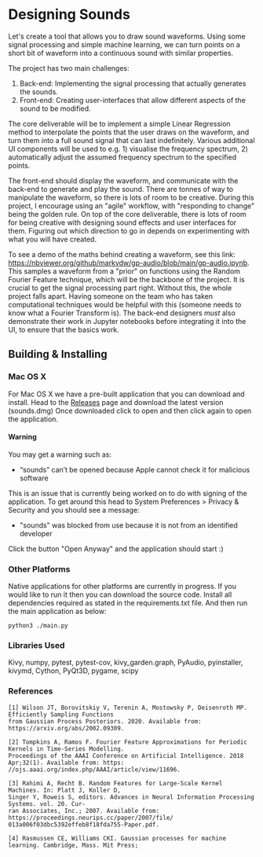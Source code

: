 # Designing Sounds

Let's create a tool that allows you to draw sound waveforms. Using some signal processing and simple machine learning, we can turn points on a short bit of waveform into a continuous sound with similar properties.

The project has two main challenges:
1. Back-end: Implementing the signal processing that actually generates the sounds.
2. Front-end: Creating user-interfaces that allow different aspects of the sound to be modified.

The core deliverable will be to implement a simple Linear Regression method to interpolate the points that the user draws on the waveform, and turn them into a full sound signal that can last indefinitely. Various additional UI components will be used to e.g. 1) visualise the frequency spectrum, 2) automatically adjust the assumed frequency spectrum to the specified points.

The front-end should display the waveform, and communicate with the back-end to generate and play the sound. There are tonnes of way to manipulate the waveform, so there is lots of room to be creative. During this project, I encourage using an "agile" workflow, with "responding to change" being the golden rule. On top of the core deliverable, there is lots of room for being creative with designing sound effects and user interfaces for them. Figuring out which direction to go in depends on experimenting with what you will have created.

To see a demo of the maths behind creating a waveform, see this link: https://nbviewer.org/github/markvdw/gp-audio/blob/main/gp-audio.ipynb. This samples a waveform from a "prior" on functions using the Random Fourier Feature technique, which will be the backbone of the project. It is crucial to get the signal processing part right. Without this, the whole project falls apart. Having someone on the team who has taken computational techniques would be helpful with this (someone needs to know what a Fourier Transform is). The back-end designers *must* also demonstrate their work in Jupyter notebooks before integrating it into the UI, to ensure that the basics work.

## Building & Installing

### Mac OS X
For Mac OS X we have a pre-built application that you can download and install.
Head to the [Releases](https://github.com/designing-sounds/designing_sounds/releases) page and download the latest version (sounds.dmg)
Once downloaded click to open and then click again to open the application.

#### Warning
You may get a warning such as:

- “sounds” can’t be opened because Apple cannot check it for malicious software

This is an issue that is currently being worked on to do with signing of the application. To get around this head to System Preferences > Privacy & Security and you should see a message:

- "sounds" was blocked from use because it is not from an identified developer

Click the button "Open Anyway" and the application should start  :)

### Other Platforms

Native applications for other platforms are currently in progress. 
If you would like to run it then you can download the source code.
Install all dependencies required as stated in the requirements.txt file.
And then run the main application as below:

```shell
python3 ./main.py
```

### Libraries Used
Kivy, numpy, pytest, pytest-cov, kivy_garden.graph, PyAudio, pyinstaller, kivymd, Cython, PyQt3D, pygame, scipy

### References
```
[1] Wilson JT, Borovitskiy V, Terenin A, Mostowsky P, Deisenroth MP. Efficiently Sampling Functions
from Gaussian Process Posteriors. 2020. Available from: https://arxiv.org/abs/2002.09309.

[2] Tompkins A, Ramos F. Fourier Feature Approximations for Periodic Kernels in Time-Series Modelling.
Proceedings of the AAAI Conference on Artificial Intelligence. 2018 Apr;32(1). Available from: https:
//ojs.aaai.org/index.php/AAAI/article/view/11696.

[3] Rahimi A, Recht B. Random Features for Large-Scale Kernel Machines. In: Platt J, Koller D,
Singer Y, Roweis S, editors. Advances in Neural Information Processing Systems. vol. 20. Cur-
ran Associates, Inc.; 2007. Available from: https://proceedings.neurips.cc/paper/2007/file/
013a006f03dbc5392effeb8f18fda755-Paper.pdf.

[4] Rasmussen CE, Williams CKI. Gaussian processes for machine learning. Cambridge, Mass. Mit Press;
```